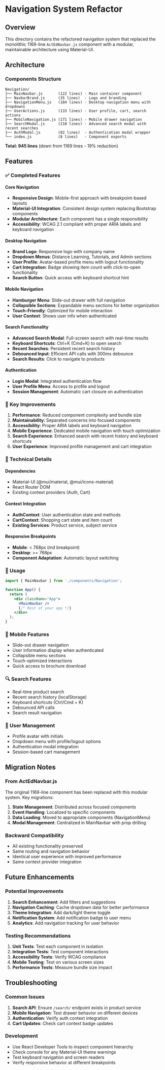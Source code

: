 # Navigation System Refactor

## Overview
This directory contains the refactored navigation system that replaced the monolithic 1169-line `ActEdNavbar.js` component with a modular, maintainable architecture using Material-UI.

## Architecture

### Components Structure
```
Navigation/
├── MainNavbar.js       (122 lines) - Main container component
├── NavbarBrand.js      (35 lines)  - Logo and branding
├── NavigationMenu.js   (184 lines) - Desktop navigation menu with dropdowns
├── UserActions.js      (133 lines) - User profile, cart, search actions
├── MobileNavigation.js (171 lines) - Mobile drawer navigation
├── SearchModal.js      (210 lines) - Advanced search modal with recent searches
├── AuthModal.js        (82 lines)  - Authentication modal wrapper
└── index.js            (8 lines)   - Component exports
```

**Total: 945 lines** (down from 1169 lines - 19% reduction)

## Features

### ✅ Completed Features

#### Core Navigation
- **Responsive Design**: Mobile-first approach with breakpoint-based layouts
- **Material-UI Integration**: Consistent design system replacing Bootstrap components
- **Modular Architecture**: Each component has a single responsibility
- **Accessibility**: WCAG 2.1 compliant with proper ARIA labels and keyboard navigation

#### Desktop Navigation
- **Brand Logo**: Responsive logo with company name
- **Dropdown Menus**: Distance Learning, Tutorials, and Admin sections
- **User Profile**: Avatar-based profile menu with logout functionality
- **Cart Integration**: Badge showing item count with click-to-open functionality
- **Search Button**: Quick access with keyboard shortcut hint

#### Mobile Navigation
- **Hamburger Menu**: Slide-out drawer with full navigation
- **Collapsible Sections**: Expandable menu sections for better organization
- **Touch-Friendly**: Optimized for mobile interaction
- **User Context**: Shows user info when authenticated

#### Search Functionality
- **Advanced Search Modal**: Full-screen search with real-time results
- **Keyboard Shortcuts**: Ctrl+K (Cmd+K) to open search
- **Recent Searches**: Persistent recent search history
- **Debounced Input**: Efficient API calls with 300ms debounce
- **Search Results**: Click to navigate to products

#### Authentication
- **Login Modal**: Integrated authentication flow
- **User Profile Menu**: Access to profile and logout
- **Session Management**: Automatic cart closure on authentication

### 🎯 Key Improvements

1. **Performance**: Reduced component complexity and bundle size
2. **Maintainability**: Separated concerns into focused components
3. **Accessibility**: Proper ARIA labels and keyboard navigation
4. **Mobile Experience**: Dedicated mobile navigation with touch optimization
5. **Search Experience**: Enhanced search with recent history and keyboard shortcuts
6. **User Experience**: Improved profile management and cart integration

### 🔧 Technical Details

#### Dependencies
- Material-UI (@mui/material, @mui/icons-material)
- React Router DOM
- Existing context providers (Auth, Cart)

#### Context Integration
- **AuthContext**: User authentication state and methods
- **CartContext**: Shopping cart state and item count
- **Existing Services**: Product service, subject service

#### Responsive Breakpoints
- **Mobile**: < 768px (md breakpoint)
- **Desktop**: >= 768px
- **Component Adaptation**: Automatic layout switching

### 🚀 Usage

```jsx
import { MainNavbar } from './components/Navigation';

function App() {
  return (
    <div className="App">
      <MainNavbar />
      {/* Rest of your app */}
    </div>
  );
}
```

### 📱 Mobile Features
- Slide-out drawer navigation
- User information display when authenticated
- Collapsible menu sections
- Touch-optimized interactions
- Quick access to brochure download

### 🔍 Search Features
- Real-time product search
- Recent search history (localStorage)
- Keyboard shortcuts (Ctrl/Cmd + K)
- Debounced API calls
- Search result navigation

### 👤 User Management
- Profile avatar with initials
- Dropdown menu with profile/logout options
- Authentication modal integration
- Session-based cart management

## Migration Notes

### From ActEdNavbar.js
The original 1169-line component has been replaced with this modular system. Key migrations:

1. **State Management**: Distributed across focused components
2. **Event Handling**: Localized to specific components
3. **Data Loading**: Moved to appropriate components (NavigationMenu)
4. **Modal Management**: Centralized in MainNavbar with prop drilling

### Backward Compatibility
- All existing functionality preserved
- Same routing and navigation behavior
- Identical user experience with improved performance
- Same context provider integration

## Future Enhancements

### Potential Improvements
1. **Search Enhancement**: Add filters and suggestions
2. **Navigation Caching**: Cache dropdown data for better performance
3. **Theme Integration**: Add dark/light theme toggle
4. **Notification System**: Add notification badge to user menu
5. **Analytics**: Add navigation tracking for user behavior

### Testing Recommendations
1. **Unit Tests**: Test each component in isolation
2. **Integration Tests**: Test component interactions
3. **Accessibility Tests**: Verify WCAG compliance
4. **Mobile Testing**: Test on various screen sizes
5. **Performance Tests**: Measure bundle size impact

## Troubleshooting

### Common Issues
1. **Search API**: Ensure `/search/` endpoint exists in product service
2. **Mobile Navigation**: Test drawer behavior on different devices
3. **Authentication**: Verify auth context integration
4. **Cart Updates**: Check cart context badge updates

### Development
- Use React Developer Tools to inspect component hierarchy
- Check console for any Material-UI theme warnings
- Test keyboard navigation and screen readers
- Verify responsive behavior at different breakpoints